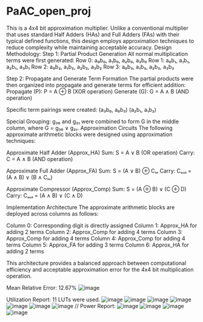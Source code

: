 # PaAC_open_proj
This is a 4x4 bit approximation multiplier. Unlike a conventional multiplier that uses standard Half Adders (HAs) and Full Adders (FAs) with their typical defined functions, this design employs approximation techniques to reduce complexity while maintaining acceptable accuracy.
Design Methodology:
Step 1: Partial Product Generation
All normal multiplication terms were first generated:
Row 0: a₀b₀, a₁b₀, a₂b₀, a₃b₀
Row 1: a₀b₁, a₁b₁, a₂b₁, a₃b₁
Row 2: a₀b₂, a₁b₂, a₂b₂, a₃b₂
Row 3: a₀b₃, a₁b₃, a₂b₃, a₃b₃

Step 2: Propagate and Generate Term Formation
The partial products were then organized into propagate and generate terms for efficient addition:
Propagate (P): P = A ⊕ B (XOR operation)
Generate (G): G = A ∧ B (AND operation)

Specific term pairings were created:
(a₃b₀, a₀b₃)
(a₂b₁, a₁b₂)

Special Grouping: g₃₀ and g₂₁ were combined to form G in the middle column, where G = g₃₀ ∨ g₂₁.
Approximation Circuits
The following approximate arithmetic blocks were designed using approximation techniques:

Approximate Half Adder (Approx_HA)
Sum: S = A ∨ B (OR operation)
Carry: C = A ∧ B (AND operation)

Approximate Full Adder (Approx_FA)
Sum: S = (A ∨ B) ⊕ Cᵢₙ
Carry: Cₒᵤₜ = (A ∧ B) ∨ (B ∧ Cᵢₙ)

Approximate Compressor (Approx_Comp)
Sum: S = (A ⊕ B) ∨ (C ⊕ D)
Carry: Cₒᵤₜ = (A ∧ B) ∨ (C ∧ D)

Implementation Architecture
The approximate arithmetic blocks are deployed across columns as follows:

Column 0: Corresponding digit is directly assigned
Column 1: Approx_HA for adding 2 terms
Column 2: Approx_Comp for adding 4 terms
Column 3: Approx_Comp for adding 4 terms
Column 4: Approx_Comp for adding 4 terms
Column 5: Approx_FA for adding 3 terms
Column 6: Approx_HA for adding 2 terms

This architecture provides a balanced approach between computational efficiency and acceptable approximation error for the 4x4 bit multiplication operation.

Mean Relative Error: 12.67%
![image](https://github.com/user-attachments/assets/4bf8ed75-9d9f-4c20-bc21-3218bbb6866e)

Utilization Report: 11 LUTs were used.
![image](https://github.com/user-attachments/assets/feae9ca8-9c59-4982-9480-7002ed014b10)
![image](https://github.com/user-attachments/assets/79968b93-cba4-490c-b7f8-721ca7865745)
![image](https://github.com/user-attachments/assets/28317803-1ce4-4c02-a89d-ff2dda46d524)
![image](https://github.com/user-attachments/assets/2d2c3338-820b-47bd-b8c3-71edf9d5c941)
![image](https://github.com/user-attachments/assets/e99d3c3b-423a-4ff4-af53-654619ed6eda)
![image](https://github.com/user-attachments/assets/97853ed0-cde8-4fe7-b3d0-29ba134fbb44)
![image](https://github.com/user-attachments/assets/f82831c8-52d0-4f40-a9ba-375302e356cb)
//
Power Report:
![image](https://github.com/user-attachments/assets/9d7a9eca-e9fc-43e1-8180-306c20c2a3a9)
![image](https://github.com/user-attachments/assets/9c1df2f3-69ee-4e71-b584-5c1baa4724fb)
![image](https://github.com/user-attachments/assets/f3ddbd13-2e90-4292-b9c8-6d3a37552536)
![image](https://github.com/user-attachments/assets/72476c50-ddb9-4ee2-9eb6-4112359d6590)









